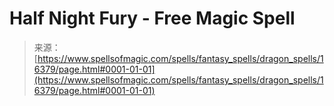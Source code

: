 <!--yml
category: 未分类
date: 2024-06-12 18:56:30
-->

# Half Night Fury - Free Magic Spell

> 来源：[https://www.spellsofmagic.com/spells/fantasy_spells/dragon_spells/16379/page.html#0001-01-01](https://www.spellsofmagic.com/spells/fantasy_spells/dragon_spells/16379/page.html#0001-01-01)